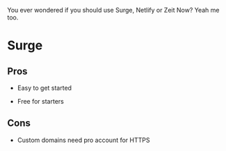 You ever wondered if you should use Surge, Netlify or Zeit Now? Yeah me too.

# Surge

## Pros

- Easy to get started

- Free for starters

## Cons

- Custom domains need pro account for HTTPS
